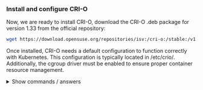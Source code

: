 ### Install and configure CRI-O

Now, we are ready to install CRI-O, download the CRI-O .deb package for version 1.33 from the official repository:

```bash
wget https://download.opensuse.org/repositories/isv:/cri-o:/stable:/v1.33/deb/amd64/cri-o_1.33.0-2.1_amd64.deb
```

Once installed, CRI-O needs a default configuration to function correctly with Kubernetes. This configuration is typically located in /etc/crio/. Additionally, the cgroup driver must be enabled to ensure proper container resource management.

<details>
<summary>Show commands / answers</summary>
<p>

```bash
# We download the file
wget https://download.opensuse.org/repositories/isv:/cri-o:/stable:/v1.33/deb/amd64/cri-o_1.33.0-2.1_amd64.deb

# Next, install it
sudo dpkg -i cri-o_1.33.0-2.1_amd64.deb

# Ensure the service is enabled; this will create the .sock file that will be used for connecting CRI-O with Kubernetes
sudo systemctl start crio
sudo systemctl enable crio

# Generate the default configuration of crio
mkdir -p /etc/crio/
crio config default | sudo tee /etc/crio/crio.conf > /dev/null

# We enable the cgroup driver in crio
# Search for this line and remove the hash
cgroup_manager = "systemd"

# Restart the crio service
sudo systemctl restart crio
```

</p>
</details>
